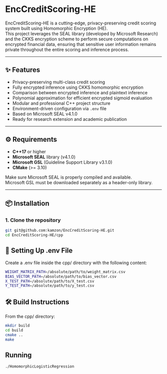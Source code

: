 # EncCreditScoring-HE

EncCreditScoring-HE is a cutting-edge, privacy-preserving credit scoring system built using Homomorphic Encryption (HE).  
This project leverages the SEAL library (developed by Microsoft Research) and the CKKS encryption scheme to perform secure computations on encrypted financial data, ensuring that sensitive user information remains private throughout the entire scoring and inference process.

---

## ✨ Features

- Privacy-preserving multi-class credit scoring
- Fully encrypted inference using CKKS homomorphic encryption
- Comparison between encrypted inference and plaintext inference
- Polynomial approximation for efficient encrypted sigmoid evaluation
- Modular and professional C++ project structure
- Environment-driven configuration via `.env` file
- Based on Microsoft SEAL v4.1.0
- Ready for research extension and academic publication

---


## ⚙️ Requirements

- **C++17** or higher
- **Microsoft SEAL** library (v4.1.0)
- **Microsoft GSL** (Guideline Support Library v3.1.0)
- **CMake** (>= 3.10)

Make sure Microsoft SEAL is properly compiled and available.  
Microsoft GSL must be downloaded separately as a header-only library.

---

## 📦 Installation

### 1. Clone the repository

```bash
git git@github.com:kamzon/EncCreditScoring-HE.git
cd EncCreditScoring-HE/cpp
```

## 📂 Setting Up .env File

Create a .env file inside the cpp/ directory with the following content:

```bash
WEIGHT_MATRIX_PATH=/absolute/path/to/weight_matrix.csv
BIAS_VECTOR_PATH=/absolute/path/to/bias_vector.csv
X_TEST_PATH=/absolute/path/to/X_test.csv
Y_TEST_PATH=/absolute/path/to/y_test.csv
```

## 🛠 Build Instructions

From the cpp/ directory:

```bash
mkdir build
cd build
cmake ..
make
```

## Running

```bash
./HomomorphicLogisticRegression
```
